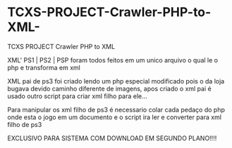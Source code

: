 # TCXS-PROJECT-Crawler-PHP-to-XML-
TCXS PROJECT Crawler PHP to XML 


XML' PS1 | PS2 | PSP foram todos feitos em um unico arquivo o qual le o php e transforma em xml

XML pai de ps3 foi criado lendo um php especial modificado pois o da loja bugava devido caminho diferente de imagens, apos criado o xml pai é usado outro script para criar xml filho para ele...

Para manipular os xml filho de ps3 é necessario colar cada pedaço do php onde esta o jogo em um documento e o script ira ler e converter para xml filho de ps3

EXCLUSIVO PARA SISTEMA COM DOWNLOAD EM SEGUNDO PLANO!!!!

